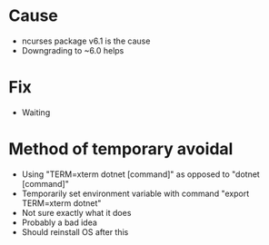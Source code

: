  
# Cause

- ncurses package v6.1 is the cause
- Downgrading to ~6.0 helps

# Fix

- Waiting

# Method of temporary avoidal

- Using "TERM=xterm dotnet \[command\]" as opposed to "dotnet \[command\]"
- Temporarily set environment variable with command "export TERM=xterm dotnet"
- Not sure exactly what it does
- Probably a bad idea
- Should reinstall OS after this

